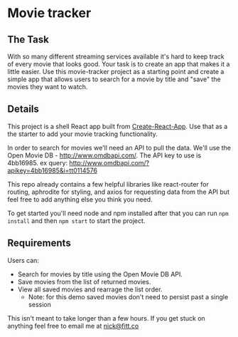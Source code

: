 # Movie tracker

## The Task

With so many different streaming services available it's hard to keep track of every movie that looks good. Your task is to create an app that makes it a little easier. Use this movie-tracker project as a starting point and create a simple app that allows users to search for a movie by title and "save" the movies they want to watch.

## Details

This project is a shell React app built from [Create-React-App](https://github.com/facebook/create-react-app). Use that as a the starter to add your movie tracking functionality.

In order to search for movies we'll need an API to pull the data. We'll use the Open Movie DB - http://www.omdbapi.com/. The API key to use is 4bb16985. ex query: http://www.omdbapi.com/?apikey=4bb16985&i=tt0114576

This repo already contains a few helpful libraries like react-router for routing, aphrodite for styling, and axios for requesting data from the API but feel free to add anything else you think you need.

To get started you'll need node and npm installed after that you can run `npm install` and then `npm start` to start the project.

## Requirements

Users can:
* Search for movies by title using the Open Movie DB API.
* Save movies from the list of returned movies.
* View all saved movies and rearrage the list order.
	* Note: for this demo saved movies don't need to persist past a single session

This isn't meant to take longer than a few hours. If you get stuck on anything feel free to email me at nick@fitt.co
